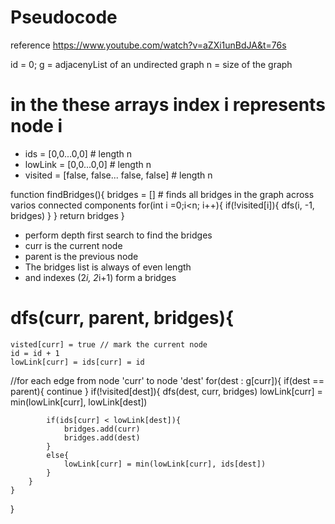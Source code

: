 ﻿# Pseudocode
 reference https://www.youtube.com/watch?v=aZXi1unBdJA&t=76s

id = 0;
g = adjacenyList of an undirected graph
n = size of the graph

# in the these arrays index i represents node i
* ids = [0,0...0,0]                           # length n   
* lowLink = [0,0...0,0]                       # length n   
* visited = [false, false... false, false]    # length n   

function findBridges(){
    bridges = []
    # finds all bridges in the graph across varios connected components
    for(int i =0;i<n; i++){
        if(!visited[i]){
            dfs(i, -1, bridges)
        }
    }
    return bridges
}

* perform depth first search to find the bridges
* curr is the current node
* parent is the previous node
* The bridges list is always of even length 
* and indexes (2*i, 2*i+1) form a bridges

# dfs(curr, parent, bridges){
    visted[curr] = true // mark the current node
    id = id + 1
    lowLink[curr] = ids[curr] = id

  //for each edge from node 'curr' to node 'dest'
    for(dest : g[curr]){
        if(dest == parent){
            continue
        }
        if(!visited[dest]){
            dfs(dest, curr, bridges)
            lowLink[curr] = min(lowLink[curr], lowLink[dest])

            if(ids[curr] < lowLink[dest]){
                bridges.add(curr)
                bridges.add(dest)
            }
            else{
                lowLink[curr] = min(lowLink[curr], ids[dest])
            }
        }
    }
}
